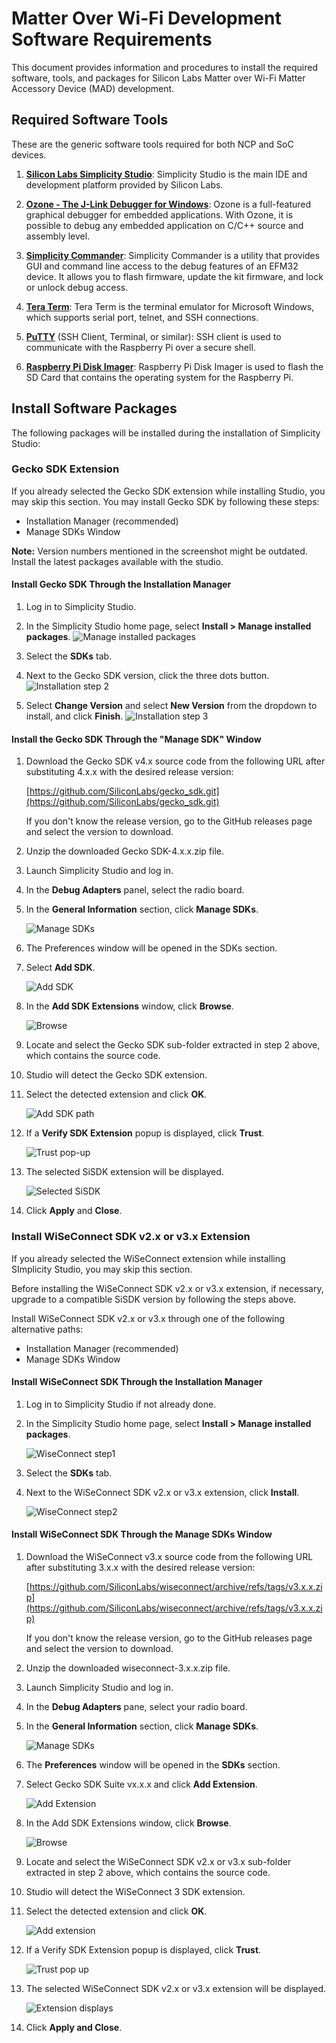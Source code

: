 # Matter Over Wi-Fi Development Software Requirements

This document provides information and procedures to install the required software, tools, and packages for Silicon Labs Matter over Wi-Fi Matter Accessory Device (MAD) development.

## Required Software Tools

These are the generic software tools required for both NCP and SoC devices.

1. [**Silicon Labs Simplicity Studio**](https://www.silabs.com/developers/simplicity-studio): Simplicity Studio is the main IDE and development platform provided by Silicon Labs.

2. [**Ozone - The J-Link Debugger for Windows**](https://www.segger.com/products/development-tools/ozone-j-link-debugger/): Ozone is a full-featured graphical debugger for embedded applications. With Ozone, it is possible to debug any embedded application on C/C++ source and assembly level.
3. [**Simplicity Commander**](https://www.silabs.com/documents/public/software/SimplicityCommander-Windows.zip): Simplicity Commander is a utility that provides GUI and command line access to the debug features of an EFM32 device. It allows you to flash firmware, update the kit firmware, and lock or unlock debug access.

4. [**Tera Term**](https://osdn.net/projects/ttssh2/releases/): Tera Term is the terminal emulator for Microsoft Windows, which supports serial port, telnet, and SSH connections.

5. [**PuTTY**](https://www.putty.org/) (SSH Client, Terminal, or similar): SSH client is used to communicate with the Raspberry Pi over a secure shell.

6. [**Raspberry Pi Disk Imager**](https://www.raspberrypi.com/software/): Raspberry Pi Disk Imager is used to flash the SD Card that contains the operating system for the Raspberry Pi.

## Install Software Packages

The following packages will be installed during the installation of Simplicity Studio:

### Gecko SDK Extension

If you already selected the Gecko SDK extension while installing Studio, you may skip this section. You may install Gecko SDK by following these steps:

- Installation Manager (recommended)
- Manage SDKs Window

**Note:** Version numbers mentioned in the screenshot might be outdated. Install the latest packages available with the studio.

#### Install Gecko SDK Through the Installation Manager

1. Log in to Simplicity Studio.

2. In the Simplicity Studio home page, select **Install > Manage installed packages**.
![Manage installed packages](images/install-gecko-sdk-step-1.png)

3. Select the **SDKs** tab.

4. Next to the Gecko SDK version, click the three dots button.
![Installation step 2](images/install-gecko-sdk-step-2.png)

5. Select **Change Version** and select **New Version** from the dropdown to install, and click **Finish**.
![Installation step 3](images/install-gecko-sdk-step-3.png)

#### Install the Gecko SDK Through the "Manage SDK" Window

1. Download the Gecko SDK v4.x source code from the following URL after substituting 4.x.x with the desired release version:

   [https://github.com/SiliconLabs/gecko_sdk.git](https://github.com/SiliconLabs/gecko_sdk.git)

   If you don't know the release version, go to the GitHub releases page and select the version to download.

2. Unzip the downloaded Gecko SDK-4.x.x.zip file.

3. Launch Simplicity Studio and log in.

4. In the **Debug Adapters** panel, select the radio board.

5. In the **General Information** section, click **Manage SDKs**.

    ![Manage SDKs](images/click-manage-sdks-efx-board.png)

6. The Preferences window will be opened in the SDKs section.

7. Select **Add SDK**.

    ![Add SDK](images/add-sdk-button.png)

8. In the **Add SDK Extensions** window, click **Browse**.

    ![Browse](images/click-browse.png)

9. Locate and select the Gecko SDK sub-folder extracted in step 2 above, which contains the source code.

10. Studio will detect the Gecko SDK extension.

11. Select the detected extension and click **OK**.

    ![Add SDK path](images/add-the-sdk-path.png)

12. If a **Verify SDK Extension** popup is displayed, click **Trust**.

    ![Trust pop-up](images/install-wiseconnect-3-ext-manage-sdks-trust-popup.png)

13. The selected SiSDK extension will be displayed.

    ![Selected SiSDK](images/selected-gsdk.png)

14. Click **Apply** and **Close**.

### Install WiSeConnect SDK v2.x or v3.x Extension

If you already selected the WiSeConnect extension while installing SImplicity Studio, you may skip this section.

Before installing the WiSeConnect SDK v2.x or v3.x extension, if necessary, upgrade to a compatible SiSDK version by following the steps above.

Install WiSeConnect SDK v2.x or v3.x through one of the following alternative paths:

- Installation Manager (recommended)
- Manage SDKs Window

#### Install WiSeConnect SDK Through the Installation Manager

1. Log in to Simplicity Studio if not already done.

2. In the Simplicity Studio home page, select **Install > Manage installed packages**.

    ![WiseConnect step1](images/install-wiseconnect-sdk-step-1.png)

3. Select the **SDKs** tab.

4. Next to the WiSeConnect SDK v2.x or v3.x extension, click **Install**.

    ![WiseConnect step2](images/install-wiseconnect-sdk-step-2.png)

#### Install WiSeConnect SDK Through the Manage SDKs Window

1. Download the WiSeConnect v3.x source code from the following URL after substituting 3.x.x with the desired release version:

   [https://github.com/SiliconLabs/wiseconnect/archive/refs/tags/v3.x.x.zip](https://github.com/SiliconLabs/wiseconnect/archive/refs/tags/v3.x.x.zip)

   If you don't know the release version, go to the GitHub releases page and select the version to download.

2. Unzip the downloaded wiseconnect-3.x.x.zip file.

3. Launch Simplicity Studio and log in.

4. In the **Debug Adapters** pane, select your radio board.

5. In the **General Information** section, click **Manage SDKs**.

    ![Manage SDKs](images/click-manage-sdks-efx-board.png)

6. The **Preferences** window will be opened in the **SDKs** section.

7. Select Gecko SDK Suite vx.x.x and click **Add Extension**.

    ![Add Extension](images/click-add-extensions.png)

8. In the Add SDK Extensions window, click **Browse**.

    ![Browse](images/click-browse.png)

9. Locate and select the WiSeConnect SDK v2.x or v3.x sub-folder extracted in step 2 above, which contains the source code.

10. Studio will detect the WiSeConnect 3 SDK extension.

11. Select the detected extension and click **OK**.

    ![Add extension](images/install-wc3-ext-add-sdk-extensions-window.png)

12. If a Verify SDK Extension popup is displayed, click **Trust**.

    ![Trust pop up](images/install-wiseconnect-3-ext-manage-sdks-trust-popup.png)

13. The selected WiSeConnect SDK v2.x or v3.x extension will be displayed.

    ![Extension displays](images/selected-sdk.png)

14. Click **Apply and Close**.
